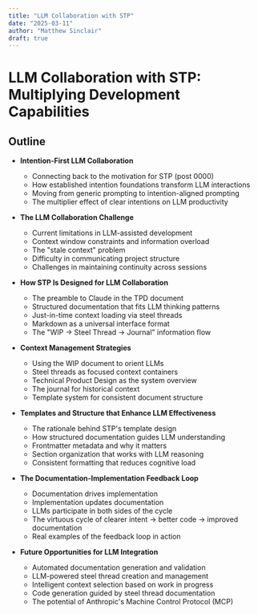 ```yaml
---
title: "LLM Collaboration with STP"
date: "2025-03-11"
author: "Matthew Sinclair"
draft: true
---
```


# LLM Collaboration with STP: Multiplying Development Capabilities

## Outline

* **Intention-First LLM Collaboration**
  * Connecting back to the motivation for STP (post 0000)
  * How established intention foundations transform LLM interactions
  * Moving from generic prompting to intention-aligned prompting
  * The multiplier effect of clear intentions on LLM productivity

* **The LLM Collaboration Challenge**
  * Current limitations in LLM-assisted development
  * Context window constraints and information overload
  * The "stale context" problem
  * Difficulty in communicating project structure
  * Challenges in maintaining continuity across sessions

* **How STP Is Designed for LLM Collaboration**
  * The preamble to Claude in the TPD document
  * Structured documentation that fits LLM thinking patterns
  * Just-in-time context loading via steel threads
  * Markdown as a universal interface format
  * The "WIP → Steel Thread → Journal" information flow

* **Context Management Strategies**
  * Using the WIP document to orient LLMs
  * Steel threads as focused context containers
  * Technical Product Design as the system overview
  * The journal for historical context
  * Template system for consistent document structure

* **Templates and Structure that Enhance LLM Effectiveness**
  * The rationale behind STP's template design
  * How structured documentation guides LLM understanding
  * Frontmatter metadata and why it matters
  * Section organization that works with LLM reasoning
  * Consistent formatting that reduces cognitive load

* **The Documentation-Implementation Feedback Loop**
  * Documentation drives implementation
  * Implementation updates documentation
  * LLMs participate in both sides of the cycle
  * The virtuous cycle of clearer intent → better code → improved documentation
  * Real examples of the feedback loop in action

* **Future Opportunities for LLM Integration**
  * Automated documentation generation and validation
  * LLM-powered steel thread creation and management
  * Intelligent context selection based on work in progress
  * Code generation guided by steel thread documentation
  * The potential of Anthropic's Machine Control Protocol (MCP)
